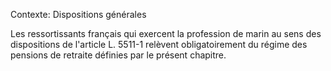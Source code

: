 Contexte: Dispositions générales

Les ressortissants français qui exercent la profession de marin au sens des dispositions de l'article L. 5511-1 relèvent obligatoirement du régime des pensions de retraite définies par le présent chapitre.
